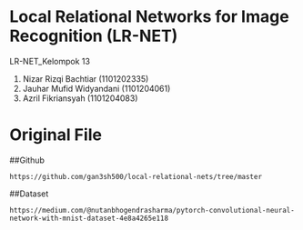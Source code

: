 # Local Relational Networks for Image Recognition (LR-NET)

LR-NET_Kelompok 13
1. Nizar Rizqi Bachtiar (1101202335)
2. Jauhar Mufid Widyandani (1101204061)
3. Azril Fikriansyah (1101204083)

# Original File 
##Github
```
https://github.com/gan3sh500/local-relational-nets/tree/master
```
##Dataset
```
https://medium.com/@nutanbhogendrasharma/pytorch-convolutional-neural-network-with-mnist-dataset-4e8a4265e118
```

